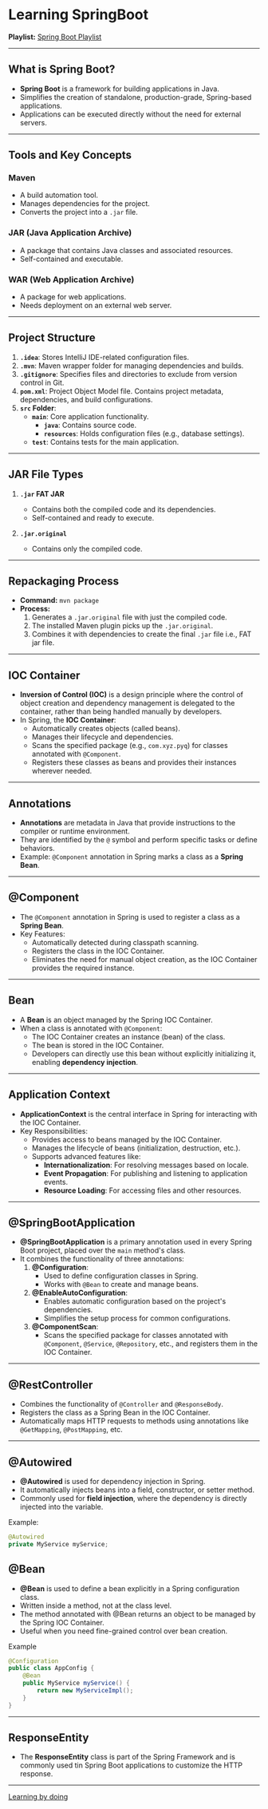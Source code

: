 # Learning SpringBoot

**Playlist:** [Spring Boot Playlist](https://youtube.com/playlist?list=PLA3GkZPtsafacdBLdd3p1DyRd5FGfr3Ue&si=iYfT_o7np-xORLFr)

---

## What is Spring Boot?
- **Spring Boot** is a framework for building applications in Java.
- Simplifies the creation of standalone, production-grade, Spring-based applications.
- Applications can be executed directly without the need for external servers.

---

## Tools and Key Concepts

### Maven
- A build automation tool.
- Manages dependencies for the project.
- Converts the project into a `.jar` file.

### JAR (Java Application Archive)
- A package that contains Java classes and associated resources.
- Self-contained and executable.

### WAR (Web Application Archive)
- A package for web applications.
- Needs deployment on an external web server.

---

## Project Structure

1. **`.idea`**: Stores IntelliJ IDE-related configuration files.
2. **`.mvn`**: Maven wrapper folder for managing dependencies and builds.
3. **`.gitignore`**: Specifies files and directories to exclude from version control in Git.
4. **`pom.xml`**: Project Object Model file. Contains project metadata, dependencies, and build configurations.
5. **`src` Folder**:
    - **`main`**: Core application functionality.
        - **`java`**: Contains source code.
        - **`resources`**: Holds configuration files (e.g., database settings).
    - **`test`**: Contains tests for the main application.

---

## JAR File Types

1. **`.jar` FAT JAR**
    - Contains both the compiled code and its dependencies.
    - Self-contained and ready to execute.

2. **`.jar.original`**
    - Contains only the compiled code.

---

## Repackaging Process

- **Command:** `mvn package`
- **Process:**
    1. Generates a `.jar.original` file with just the compiled code.
    2. The installed Maven plugin picks up the `.jar.original`.
    3. Combines it with dependencies to create the final `.jar` file i.e., FAT jar file.

---
## IOC Container

- **Inversion of Control (IOC)** is a design principle where the control of object creation and dependency management is delegated to the container, rather than being handled manually by developers.
- In Spring, the **IOC Container**:
    - Automatically creates objects (called beans).
    - Manages their lifecycle and dependencies.
    - Scans the specified package (e.g., `com.xyz.pyq`) for classes annotated with `@Component`.
    - Registers these classes as beans and provides their instances wherever needed.

---

## Annotations

- **Annotations** are metadata in Java that provide instructions to the compiler or runtime environment.
- They are identified by the `@` symbol and perform specific tasks or define behaviors.
- Example: `@Component` annotation in Spring marks a class as a **Spring Bean**.

---

## @Component

- The `@Component` annotation in Spring is used to register a class as a **Spring Bean**.
- Key Features:
    - Automatically detected during classpath scanning.
    - Registers the class in the IOC Container.
    - Eliminates the need for manual object creation, as the IOC Container provides the required instance.

---

## Bean

- A **Bean** is an object managed by the Spring IOC Container.
- When a class is annotated with `@Component`:
    - The IOC Container creates an instance (bean) of the class.
    - The bean is stored in the IOC Container.
    - Developers can directly use this bean without explicitly initializing it, enabling **dependency injection**.

---

## Application Context

- **ApplicationContext** is the central interface in Spring for interacting with the IOC Container.
- Key Responsibilities:
    - Provides access to beans managed by the IOC Container.
    - Manages the lifecycle of beans (initialization, destruction, etc.).
    - Supports advanced features like:
        - **Internationalization**: For resolving messages based on locale.
        - **Event Propagation**: For publishing and listening to application events.
        - **Resource Loading**: For accessing files and other resources.

---

## @SpringBootApplication

- **@SpringBootApplication** is a primary annotation used in every Spring Boot project, placed over the `main` method's class.
- It combines the functionality of three annotations:
    1. **@Configuration**:
        - Used to define configuration classes in Spring.
        - Works with `@Bean` to create and manage beans.
    2. **@EnableAutoConfiguration**:
        - Enables automatic configuration based on the project's dependencies.
        - Simplifies the setup process for common configurations.
    3. **@ComponentScan**:
        - Scans the specified package for classes annotated with `@Component`, `@Service`, `@Repository`, etc., and registers them in the IOC Container.

---

## @RestController

- Combines the functionality of `@Controller` and `@ResponseBody`.
- Registers the class as a Spring Bean in the IOC Container.
- Automatically maps HTTP requests to methods using annotations like `@GetMapping`, `@PostMapping`, etc.

---

## @Autowired

- **@Autowired** is used for dependency injection in Spring.
- It automatically injects beans into a field, constructor, or setter method.
- Commonly used for **field injection**, where the dependency is directly injected into the variable.

Example:
```java
@Autowired  
private MyService myService;  
```

## @Bean

- **@Bean** is used to define a bean explicitly in a Spring configuration class.
- Written inside a method, not at the class level.
- The method annotated with @Bean returns an object to be managed by the Spring IOC Container.
- Useful when you need fine-grained control over bean creation.

Example
```java
@Configuration  
public class AppConfig {  
    @Bean  
    public MyService myService() {  
        return new MyServiceImpl();  
    }  
}
```
---

## ResponseEntity 

- The **ResponseEntity** class is part of the Spring Framework and is commonly used tin Spring Boot applications to customize the HTTP response.

---
[Learning by doing](https://github.com/eishapilkhwal/Memoir)


